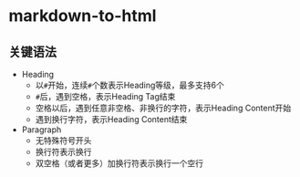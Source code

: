 # markdown-to-html

## 关键语法

- Heading
  - 以`#`开始，连续`#`个数表示Heading等级，最多支持6个
  - `#`后，遇到空格，表示Heading Tag结束
  - 空格以后，遇到任意非空格、非换行的字符，表示Heading Content开始
  - 遇到换行字符，表示Heading Content结束
- Paragraph
  - 无特殊符号开头
  - 换行符表示换行
  - 双空格（或者更多）加换行符表示换行一个空行